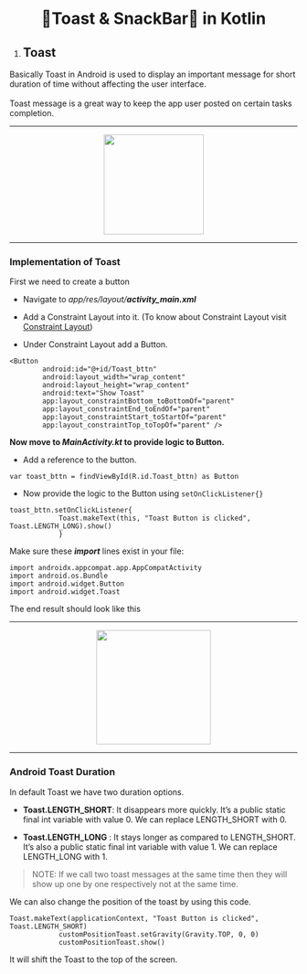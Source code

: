 # <div align="center">🍞Toast & SnackBar🍫 in Kotlin</div>

1. ## Toast

Basically Toast in Android is used to display an important message for short duration of time without affecting the user interface.
<br>
<br>
Toast message is a great way to keep the app user posted on certain tasks completion.

<hr>

<div align = "center">
<img src = "https://user-images.githubusercontent.com/59731205/136616594-0be16ae8-774e-4844-b041-a3c0888650ec.png" width = "175">
</div>

<hr>

### Implementation of Toast
First we need to create a button
* Navigate to _app/res/layout/**activity_main.xml**_

* Add a Constraint Layout into it.
(To know about Constraint Layout visit [Constraint Layout](https://github.com/girlscript/winter-of-contributing/blob/Android_Development_With_Kotlin/Android_Development_with_Kotlin/07.%20View%20Groups/07.4%20Constraint%20Layout.md))

* Under Constraint Layout add a Button.

```
<Button
        android:id="@+id/Toast_bttn"
        android:layout_width="wrap_content"
        android:layout_height="wrap_content"
        android:text="Show Toast"
        app:layout_constraintBottom_toBottomOf="parent"
        app:layout_constraintEnd_toEndOf="parent"
        app:layout_constraintStart_toStartOf="parent"
        app:layout_constraintTop_toTopOf="parent" />
```

**Now move to _MainActivity.kt_ to provide logic to Button.**

* Add a reference to the button.

`var toast_bttn = findViewById(R.id.Toast_bttn) as Button`

* Now provide the logic to the Button using `setOnClickListener{}`

```
toast_bttn.setOnClickListener{
            Toast.makeText(this, "Toast Button is clicked", Toast.LENGTH_LONG).show()
            }
```

Make sure these _**import**_ lines exist in your file:


```
import androidx.appcompat.app.AppCompatActivity
import android.os.Bundle
import android.widget.Button
import android.widget.Toast
```

The end result should look like this

<hr>

<div align = "center">
<img src = "https://user-images.githubusercontent.com/59731205/136619782-8909ca3f-db89-4403-a0ed-049b126e06b0.png" width = "200">
</div>

<hr>

### Android Toast Duration

In default Toast we have two duration options.

* **Toast.LENGTH_SHORT**: It disappears more quickly. It’s a public static final int variable with value 0. We can replace LENGTH_SHORT with 0.

* **Toast.LENGTH_LONG** : It stays longer as compared to LENGTH_SHORT. It’s also a public static final int variable with value 1. We can replace LENGTH_LONG with 1.

>NOTE: If we call two toast messages at the same time then they will show up one by one respectively not at the same time.

We can also change the position of the toast by using this code.

```
Toast.makeText(applicationContext, "Toast Button is clicked", Toast.LENGTH_SHORT)
            customPositionToast.setGravity(Gravity.TOP, 0, 0)
            customPositionToast.show()
```

It will shift the Toast to the top of the screen.

